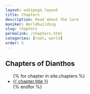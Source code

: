 ```yaml
---
layout: wikipage_layout
title: Chapters
description: Read about the lore
moniker: Worldbuilding
slug: chapters
permalink: /chapters.html
categories: [root, world]
order: 5
---
```

<h2>Chapters of Dianthos</h2>
<ul>
   {% for chapter in site.chapters %}
         <li><a href="{{ chapter.url }}">{{ chapter.title }}</a></li>
   {% endfor %}
</ul>
